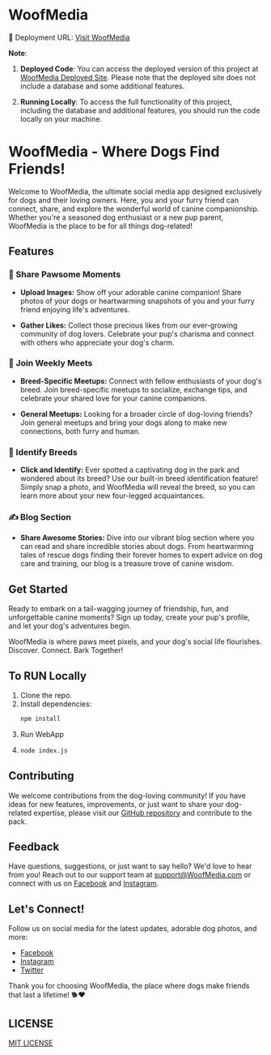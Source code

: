 # WoofMedia

🚀 Deployment URL: [Visit WoofMedia]([https://WoofMedia.onrender.com](https://woofmatch.onrender.com/))


**Note**:
1. **Deployed Code**: You can access the deployed version of this project at [WoofMedia Deployed Site](https://github.com/aditya292002/WoofMedia/tree/main). Please note that the deployed site does not include a database and some additional features.

2. **Running Locally**: To access the full functionality of this project, including the database and additional features, you should run the code locally on your machine.

# WoofMedia - Where Dogs Find Friends!

Welcome to WoofMedia, the ultimate social media app designed exclusively for dogs and their loving owners. Here, you and your furry friend can connect, share, and explore the wonderful world of canine companionship. Whether you're a seasoned dog enthusiast or a new pup parent, WoofMedia is the place to be for all things dog-related!

## Features

### 📸 Share Pawsome Moments

- **Upload Images:** Show off your adorable canine companion! Share photos of your dogs or heartwarming snapshots of you and your furry friend enjoying life's adventures.

- **Gather Likes:** Collect those precious likes from our ever-growing community of dog lovers. Celebrate your pup's charisma and connect with others who appreciate your dog's charm.

### 🐾 Join Weekly Meets

- **Breed-Specific Meetups:** Connect with fellow enthusiasts of your dog's breed. Join breed-specific meetups to socialize, exchange tips, and celebrate your shared love for your canine companions.

- **General Meetups:** Looking for a broader circle of dog-loving friends? Join general meetups and bring your dogs along to make new connections, both furry and human.

### 🐶 Identify Breeds

- **Click and Identify:** Ever spotted a captivating dog in the park and wondered about its breed? Use our built-in breed identification feature! Simply snap a photo, and WoofMedia will reveal the breed, so you can learn more about your new four-legged acquaintances.

### ✍️ Blog Section

- **Share Awesome Stories:** Dive into our vibrant blog section where you can read and share incredible stories about dogs. From heartwarming tales of rescue dogs finding their forever homes to expert advice on dog care and training, our blog is a treasure trove of canine wisdom.


## Get Started
Ready to embark on a tail-wagging journey of friendship, fun, and unforgettable canine moments? Sign up today, create your pup's profile, and let your dog's adventures begin. 

WoofMedia is where paws meet pixels, and your dog's social life flourishes. Discover. Connect. Bark Together!

## To RUN Locally 
1. Clone the repo.
1. Install dependencies:
   ```bash
   npm install
2. Run WebApp
3.   ```bash
     node index.js


## Contributing

We welcome contributions from the dog-loving community! If you have ideas for new features, improvements, or just want to share your dog-related expertise, please visit our [GitHub repository](https://github.com/WoofMedia/WoofMedia) and contribute to the pack.

## Feedback

Have questions, suggestions, or just want to say hello? We'd love to hear from you! Reach out to our support team at [support@WoofMedia.com](mailto:keshariaditya90@gmail.com) or connect with us on [Facebook](https://www.facebook.com/WoofMedia) and [Instagram](https://www.instagram.com/WoofMedia).

## Let's Connect!

Follow us on social media for the latest updates, adorable dog photos, and more:

- [Facebook](https://www.facebook.com/WoofMedia)
- [Instagram](https://www.instagram.com/WoofMedia)
- [Twitter](https://twitter.com/WoofMedia)

Thank you for choosing WoofMedia, the place where dogs make friends that last a lifetime! 🐕❤️


## LICENSE
[MIT LICENSE](LICENSE)
